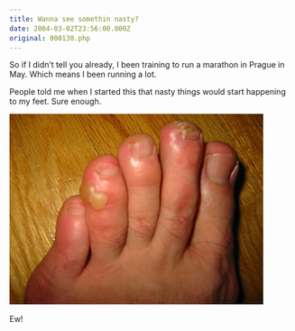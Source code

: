 ```yaml
---
title: Wanna see somethin nasty?
date: 2004-03-02T23:56:00.000Z
original: 000130.php
---
```


So if I didn’t tell you already, I been training to run a marathon in Prague in May. Which means I been running a lot.

People told me when I started this that nasty things would start happening to my feet. Sure enough.

<p class="polaroid" style="--deg: -2deg"><img src="./monster-blisters.jpg" /></p>

Ew!



<!-- <div class="commentdivider"></div><span class="commentheader">10 Comments</span>


<div class="commentdivider">
<span class="commentauthorbox">Posted by <a href="mailto&#58;crismarie143&#64;hotmail&#46;com">cristen</a></span>
<span class="commentdatebox">Wednesday, March  3, 2004</span>
<span class="commenttimebox"> 2:28 AM</span>
</div>
<div class="commentbody">mmmm break me off a piece of dat!!</div>
<div class="commentdivider">
<span class="commentauthorbox">Posted by <a href="mailto&#58;lauren&#64;balthrop&#46;com">bama</a></span>
<span class="commentdatebox">Wednesday, March  3, 2004</span>
<span class="commenttimebox"> 3:08 AM</span>
</div>
<div class="commentbody">look like my feet after a pointe class.



sooooo good</div>
<div class="commentdivider">
<span class="commentauthorbox">Posted by ana</span>
<span class="commentdatebox">Wednesday, March  3, 2004</span>
<span class="commenttimebox">10:34 AM</span>
</div>
<div class="commentbody">Sweet ;P</div>
<div class="commentdivider">
<span class="commentauthorbox">Posted by <a href="http://www.pascal.com/cgi-bin/mt/mt-comments.cgi?__mode=red&id=601">Skryche</a></span>
<span class="commentdatebox">Wednesday, March  3, 2004</span>
<span class="commenttimebox"> 9:23 PM</span>
</div>
<div class="commentbody">Ew.</div>
<div class="commentdivider">
<span class="commentauthorbox">Posted by ryan</span>
<span class="commentdatebox">Thursday, March  4, 2004</span>
<span class="commenttimebox"> 2:03 PM</span>
</div>
<div class="commentbody">late stages of mad foot disease–

I’ll guarantee you that that foot is pissed off about SOMETHIN’.</div>
<div class="commentdivider">
<span class="commentauthorbox">Posted by Jonas</span>
<span class="commentdatebox">Saturday, May 21, 2005</span>
<span class="commenttimebox"> 9:39 AM</span>
</div>
<div class="commentbody">Did you bite it off yet?</div>
<div class="commentdivider">
<span class="commentauthorbox">Posted by <a href="mailto&#58;chunky_luva_54&#64;hotmail&#46;com">zac and ang</a></span>
<span class="commentdatebox">Monday, October 24, 2005</span>
<span class="commenttimebox"> 2:10 AM</span>
</div>
<div class="commentbody">dammmmmmmmmmm bebe that is some messed up shit i no a guy how nose a chick who has an auny who is a podsiatrist give me a call</div>
<div class="commentdivider">
<span class="commentauthorbox">Posted by Saddam</span>
<span class="commentdatebox">Sunday, January 22, 2006</span>
<span class="commenttimebox">10:40 AM</span>
</div>
<div class="commentbody">Wtf your feet need to be circumcised dirty arab</div>
<div class="commentdivider">
<span class="commentauthorbox">Posted by an anonymous coward</span>
<span class="commentdatebox">Thursday, March 30, 2006</span>
<span class="commenttimebox"> 9:30 PM</span>
</div>
<div class="commentbody">Dirty arab is right your feet are so god damn smelly a chickens hairy scrotum woukdn’t touch them dawg dee </div>
<div class="commentdivider">
<span class="commentauthorbox">Posted by Lucy</span>
<span class="commentdatebox">Thursday, March 30, 2006</span>
<span class="commenttimebox"> 9:32 PM</span>
</div>
<div class="commentbody">Actually a chickens hairy scrotum probably would smell them!</div>



 -->
